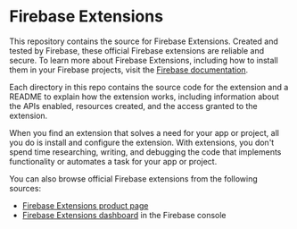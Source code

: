 # Firebase Extensions

This repository contains the source for Firebase Extensions. Created and tested by Firebase, these official Firebase extensions are reliable and secure. To learn more about Firebase Extensions, including how to install them in your Firebase projects, visit the [Firebase documentation](https://firebase.google.com/docs/extensions).

Each directory in this repo contains the source code for the extension and a README to explain how the extension works, including information about the APIs enabled, resources created, and the access granted to the extension.

When you find an extension that solves a need for your app or project, all you do is install and configure the extension. With extensions, you don't spend time researching, writing, and debugging the code that implements functionality or automates a task for your app or project.

You can also browse official Firebase extensions from the following sources:
* [Firebase Extensions product page](https://firebase.google.com/products/extensions)
* [Firebase Extensions dashboard](https://console.firebase.google.com/project/_/extensions/) in the Firebase console
